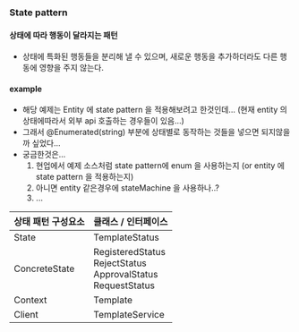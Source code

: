 ### State pattern
#### 상태에 따라 행동이 달라지는 패턴
- 상태에 특화된 행동들을 분리해 낼 수 있으며, 새로운 행동을 추가하더라도 다른 행동에 영향을 주지 않는다.


#### example
- 해당 예제는 Entity 에 state pattern 을 적용해보려고 한것인데...
(현재 entity 의 상태에따라서 외부 api 호출하는 경우들이 있음...)
- 그래서 @Enumerated(string) 부분에 상태별로 동작하는 것들을 넣으면 되지않을까 싶었다...
- 궁금한것은...
  1. 현업에서 예제 소스처럼 state pattern에 enum 을 사용하는지 (or entity 에 state pattern 을 적용하는지)
  2. 아니면 entity 같은경우에 stateMachine 을 사용하나..?
  3. ...


| 상태 패턴 구성요소 | 클래스 / 인터페이스                                          |
| ------------------ | ------------------------------------------------------------ |
| State              | TemplateStatus                                               |
| ConcreteState      | RegisteredStatus<br />RejectStatus<br />ApprovalStatus<br />RequestStatus |
| Context            | Template                                                     |
| Client             | TemplateService                                              |

